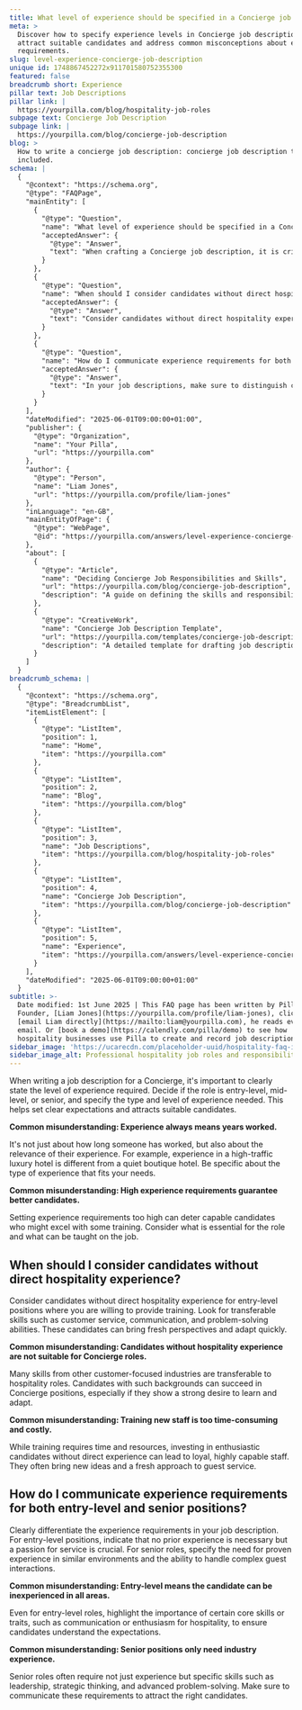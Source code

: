 ```yaml
---
title: What level of experience should be specified in a Concierge job description?
meta: >
  Discover how to specify experience levels in Concierge job descriptions to
  attract suitable candidates and address common misconceptions about experience
  requirements.
slug: level-experience-concierge-job-description
unique id: 1748867452272x911701580752355300
featured: false
breadcrumb short: Experience
pillar text: Job Descriptions
pillar link: |
  https://yourpilla.com/blog/hospitality-job-roles
subpage text: Concierge Job Description
subpage link: |
  https://yourpilla.com/blog/concierge-job-description
blog: >
  How to write a concierge job description: concierge job description template
  included.
schema: |
  {
    "@context": "https://schema.org",
    "@type": "FAQPage",
    "mainEntity": [
      {
        "@type": "Question",
        "name": "What level of experience should be specified in a Concierge job description?",
        "acceptedAnswer": {
          "@type": "Answer",
          "text": "When crafting a Concierge job description, it is critical to clearly indicate the level of experience required. Assess whether the role is suitable for entry-level, mid-level, or senior candidates. Clearly specify the type and level of experience needed, which helps in setting clear expectations and attracting suitable candidates."
        }
      },
      {
        "@type": "Question",
        "name": "When should I consider candidates without direct hospitality experience?",
        "acceptedAnswer": {
          "@type": "Answer",
          "text": "Consider candidates without direct hospitality experience for entry-level positions, particularly those who are willing to undergo training. Such candidates should possess transferable skills like customer service, communication, and problem-solving capabilities, as these can be highly beneficial and bring new perspectives to the role."
        }
      },
      {
        "@type": "Question",
        "name": "How do I communicate experience requirements for both entry-level and senior positions?",
        "acceptedAnswer": {
          "@type": "Answer",
          "text": "In your job descriptions, make sure to distinguish clearly between the requirements for entry-level and senior positions. For entry-level roles, specify that no prior experience is necessary but a passion for service is essential. For senior roles, clearly state the need for proven experience in similar roles and environments, as well as advanced skills such as leadership and strategic thinking."
        }
      }
    ],
    "dateModified": "2025-06-01T09:00:00+01:00",
    "publisher": {
      "@type": "Organization",
      "name": "Your Pilla",
      "url": "https://yourpilla.com"
    },
    "author": {
      "@type": "Person",
      "name": "Liam Jones",
      "url": "https://yourpilla.com/profile/liam-jones"
    },
    "inLanguage": "en-GB",
    "mainEntityOfPage": {
      "@type": "WebPage",
      "@id": "https://yourpilla.com/answers/level-experience-concierge-job-description"
    },
    "about": [
      {
        "@type": "Article",
        "name": "Deciding Concierge Job Responsibilities and Skills",
        "url": "https://yourpilla.com/blog/concierge-job-description",
        "description": "A guide on defining the skills and responsibilities needed for Concierge roles to tailor job descriptions effectively."
      },
      {
        "@type": "CreativeWork",
        "name": "Concierge Job Description Template",
        "url": "https://yourpilla.com/templates/concierge-job-description",
        "description": "A detailed template for drafting job descriptions for Concierge positions, helping employers specify experience and skills requirements."
      }
    ]
  }
breadcrumb_schema: |
  {
    "@context": "https://schema.org",
    "@type": "BreadcrumbList",
    "itemListElement": [
      {
        "@type": "ListItem",
        "position": 1,
        "name": "Home",
        "item": "https://yourpilla.com"
      },
      {
        "@type": "ListItem",
        "position": 2,
        "name": "Blog",
        "item": "https://yourpilla.com/blog"
      },
      {
        "@type": "ListItem",
        "position": 3,
        "name": "Job Descriptions",
        "item": "https://yourpilla.com/blog/hospitality-job-roles"
      },
      {
        "@type": "ListItem",
        "position": 4,
        "name": "Concierge Job Description",
        "item": "https://yourpilla.com/blog/concierge-job-description"
      },
      {
        "@type": "ListItem",
        "position": 5,
        "name": "Experience",
        "item": "https://yourpilla.com/answers/level-experience-concierge-job-description"
      }
    ],
    "dateModified": "2025-06-01T09:00:00+01:00"
  }
subtitle: >-
  Date modified: 1st June 2025 | This FAQ page has been written by Pilla
  Founder, [Liam Jones](https://yourpilla.com/profile/liam-jones), click to
  [email Liam directly](https://mailto:liam@yourpilla.com), he reads every
  email. Or [book a demo](https://calendly.com/pilla/demo) to see how
  hospitality businesses use Pilla to create and record job descriptions.
sidebar_image: 'https://ucarecdn.com/placeholder-uuid/hospitality-faq-image.jpg'
sidebar_image_alt: Professional hospitality job roles and responsibilities
---
```

When writing a job description for a Concierge, it's important to clearly state the level of experience required. Decide if the role is entry-level, mid-level, or senior, and specify the type and level of experience needed. This helps set clear expectations and attracts suitable candidates.

**Common misunderstanding: Experience always means years worked.**

It's not just about how long someone has worked, but also about the relevance of their experience. For example, experience in a high-traffic luxury hotel is different from a quiet boutique hotel. Be specific about the type of experience that fits your needs.

**Common misunderstanding: High experience requirements guarantee better candidates.**

Setting experience requirements too high can deter capable candidates who might excel with some training. Consider what is essential for the role and what can be taught on the job.

## When should I consider candidates without direct hospitality experience?

Consider candidates without direct hospitality experience for entry-level positions where you are willing to provide training. Look for transferable skills such as customer service, communication, and problem-solving abilities. These candidates can bring fresh perspectives and adapt quickly.

**Common misunderstanding: Candidates without hospitality experience are not suitable for Concierge roles.**

Many skills from other customer-focused industries are transferable to hospitality roles. Candidates with such backgrounds can succeed in Concierge positions, especially if they show a strong desire to learn and adapt.

**Common misunderstanding: Training new staff is too time-consuming and costly.**

While training requires time and resources, investing in enthusiastic candidates without direct experience can lead to loyal, highly capable staff. They often bring new ideas and a fresh approach to guest service.

## How do I communicate experience requirements for both entry-level and senior positions?

Clearly differentiate the experience requirements in your job description. For entry-level positions, indicate that no prior experience is necessary but a passion for service is crucial. For senior roles, specify the need for proven experience in similar environments and the ability to handle complex guest interactions.

**Common misunderstanding: Entry-level means the candidate can be inexperienced in all areas.**

Even for entry-level roles, highlight the importance of certain core skills or traits, such as communication or enthusiasm for hospitality, to ensure candidates understand the expectations.

**Common misunderstanding: Senior positions only need industry experience.**

Senior roles often require not just experience but specific skills such as leadership, strategic thinking, and advanced problem-solving. Make sure to communicate these requirements to attract the right candidates.
